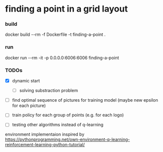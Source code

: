 # finding a point in a grid layout


### build
docker build --rm -f Dockerfile -t finding-a-point .

### run
docker run --rm -it -p 0.0.0.0:6006:6006 finding-a-point


### TODOs
- [x] dynamic start
    - [ ] solving substraction problem
- [ ] find optimal sequence of pictures for training model (maybe new epsilon for each picture)
- [ ] train policy for each group of points (e.g. for each logo)
- [ ] testing other algorithms instead of q-learning


environment implementaion inspired by 
https://pythonprogramming.net/own-environment-q-learning-reinforcement-learning-python-tutorial/



